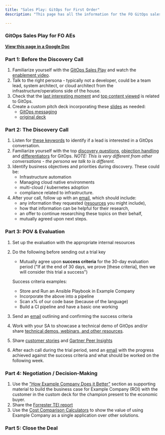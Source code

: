 ```yaml
---
title: "Sales Play: GitOps for First Order"
description: "This page has all the information for the FO GitOps sales play."

---
```


### **GitOps Sales Play for FO AEs**

**[View this page in a Google Doc](https://docs.google.com/document/d/1n_8pTn3Hms9cHRJjMTikYA-Mn0y3Fot_2uqm16rWpAc/edit?usp=sharing)**

### Part 1: Before the Discovery Call

1. Familiarize yourself with the [GitOps Sales Play](/handbook/marketing/sales-plays/gitops/) and watch the [enablement video](https://youtu.be/aXg3zGg54sg).
1. Talk to the right persona - typically not a developer, could be a team lead, system architect, or cloud architect from the infrastructure/operations side of the house.
1. Check that the [last interesting moment](/handbook/marketing/sales-plays/gitops/#lim-anchor) and [top content viewed](/handbook/marketing/sales-plays/gitops/#lim-anchor) is related to GitOps.
1. Create a custom pitch deck incorporating these [slides](https://docs.google.com/presentation/d/1YH6zcNQ9EbtvsLsiI3kKb4tMIW3SUwKcUc-7GEK3woQ/edit?usp=sharing) as needed:
   - [GitOps messaging](https://youtu.be/JtZfnrwOOAw)
   - [original deck](https://docs.google.com/presentation/d/18cuZjvkMT8uv241dqJZMdaWOyvZiwBOzFvRZ4HaP1iE/edit#slide=id.g8d846209b0_25_172)

### Part 2: The Discovery Call

1. Listen for [these keywords](https://docs.google.com/document/d/1n_8pTn3Hms9cHRJjMTikYA-Mn0y3Fot_2uqm16rWpAc/edit#bookmark=id.7qy81ar6jl24) to identify if a lead is interested in a GitOps conversation.
1. Familiarize yourself with the top [discovery questions](/handbook/marketing/sales-plays/gitops/#value-discovery), [objection handling](/handbook/marketing/sales-plays/gitops/#handling-objections) and [differentiators](/handbook/marketing/sales-plays/gitops/#differentiators-how-example_company-does-it-better) for GitOps. *NOTE: This is very different from other conversations - the persona we talk to is different.*
1. Identify business objectives and priorities during discovery. These could be:
   - Infrastructure automation
   - Managing cloud native environments
   - multi-cloud / kubernetes adoption
   - compliance related to infrastructure.
1. After your call, follow up with an [email](https://docs.google.com/document/d/1PSwEBCxkQMgMmtLKocNfP0EKTLnWIr2FZimG0yv1gTM/edit#bookmark=id.vk2ta1k8w0re), which should include:
   - any information they requested ([resources](https://learn.example_company.com/l/gitops-gtm-content) you might include),
   - how that information can be helpful for their research,
   - an offer to continue researching these topics on their behalf,
   - mutually agreed upon next steps.

### Part 3: POV & Evaluation

1. Set up the evaluation with the appropriate internal resources
1. Do the following before sending out a trial key
   - Mutually agree upon **success criteria** for the 30-day evaluation period ("If at the end of 30 days, we prove [these criteria], then we will consider this trial a success")

   Success criteria examples:

   - Store and Run an Ansible Playbook in Example Company
   - Incorporate the above into a pipeline
   - Scan x% of our code base (because of the language)
   - Build a CI pipeline and have a basic one working
1. Send an [email](https://docs.google.com/document/d/1PSwEBCxkQMgMmtLKocNfP0EKTLnWIr2FZimG0yv1gTM/edit#bookmark=id.5grp5yaens0e) outlining and confirming the success criteria
1. Work with your SA to showcase a technical demo of GitOps and/or share [technical demos, webinars, and other resources](https://learn.example_company.com/l/gitops-gtm-content).
1. Share [customer stories](/handbook/marketing/sales-plays/gitops/#customer-stories) and [Gartner Peer Insights](/handbook/marketing/brand-and-product-marketing/product-and-solution-marketing/usecase-gtm/gitops/#gartner-peer-insights)
1. After each call during the trial period, send an [email](https://docs.google.com/document/d/1PSwEBCxkQMgMmtLKocNfP0EKTLnWIr2FZimG0yv1gTM/edit#bookmark=id.6tok4lob9uox) with the progress achieved against the success criteria and what should be worked on the following week.

### Part 4: Negotiation / Decision-Making

1. Use the ["How Example Company Does it Better"](/handbook/marketing/sales-plays/gitops/#differentiators-how-example_company-does-it-better) section as supporting material to build the business case for Example Company (ROI) with the customer in the custom deck for the champion present to the economic buyer.
1. Share the [Forrester TEI report](https://drive.google.com/file/d/1Vi3_InvTs8r6cLvC4gR9bBumlWV5TNvY/view)
1. Use the [Cost Comparison Calculators](https://about.example_company.com/calculator/) to show the value of using Example Company as a single application over other solutions.

### Part 5: Close the Deal
